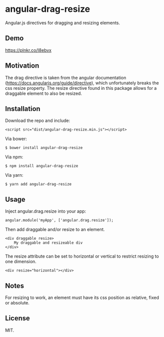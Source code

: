 # angular-drag-resize
Angular.js directives for dragging and resizing elements.

## Demo

https://plnkr.co/I8ebvx

## Motivation
The drag directive is taken from the angular documentation (https://docs.angularjs.org/guide/directive), which unfortunately breaks the css resize property. The resize directive found in this package allows for a draggable element to also be resized.

## Installation
Download the repo and include:
```
<script src="dist/angular-drag-resize.min.js"></script>
```

Via bower:
```
$ bower install angular-drag-resize
```

Via npm:
```
$ npm install angular-drag-resize
```

Via yarn:
```
$ yarn add angular-drag-resize
```

## Usage

Inject angular.drag.resize into your app:

```
angular.module('myApp', ['angular.drag.resize']);
```

Then add draggable and/or resize to an element.

<pre><code>&lt;div draggable resize&gt;
    My draggable and resizeable div
&lt;/div&gt;
</code></pre>

The resize attribute can be set to horizontal or vertical to restrict resizing to one dimension.


<pre><code>&lt;div resize="horizontal"&gt;&lt;/div&gt;
</code></pre>

## Notes
For resizing to work, an element must have its css position as relative, fixed or absolute.

## License
MIT.

